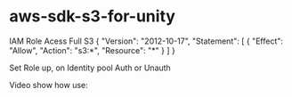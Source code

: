 # aws-sdk-s3-for-unity

IAM Role Acess Full S3
{
    "Version": "2012-10-17",
    "Statement": [
        {
            "Effect": "Allow",
            "Action": "s3:\*",
            "Resource": "\*"
        }
    ]
}

Set Role up, on Identity pool Auth or Unauth

Video show how use: 
